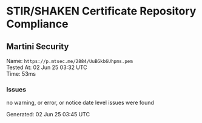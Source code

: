 # STIR/SHAKEN Certificate Repository Compliance

## Martini Security

Name: `https://p.mtsec.me/2884/UuBGkb6Uhpms.pem`\
Tested At: 02 Jun 25 03:32 UTC\
Time: 53ms

### Issues

no warning, or error, or notice date level issues were found

Generated: 02 Jun 25 03:45 UTC